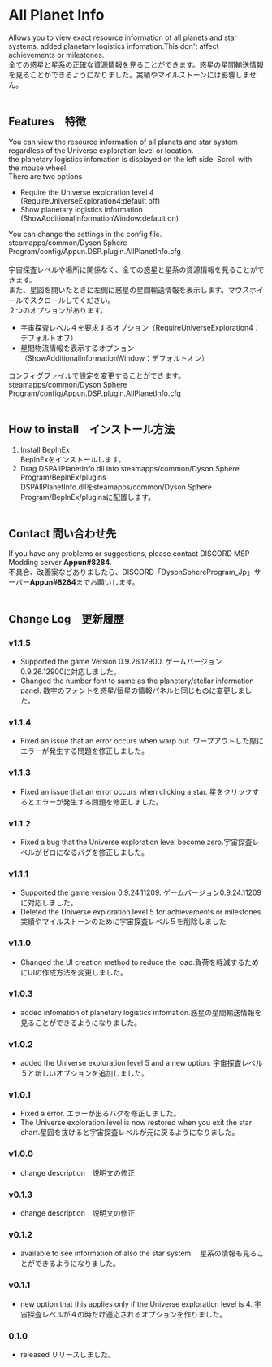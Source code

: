 # All Planet Info
Allows you to view exact resource information of all planets and star systems. added planetary logistics infomation.This don't affect achievements or milestones.<BR>
全ての惑星と星系の正確な資源情報を見ることができます。惑星の星間輸送情報を見ることができるようになりました。実績やマイルストーンには影響しません。<BR>
<BR>
## Features　特徴
You can view the resource information of all planets and star system regardless of the Universe exploration level or location. <BR>
the planetary logistics infomation is displayed on the left side. Scroll with the mouse wheel.<BR>
There are two options<BR>
- Require the Universe exploration level 4 (RequireUniverseExploration4:default off)<BR>
- Show planetary logistics information (ShowAdditionalInformationWindow:default on)<BR>

You can change the settings in the config file.<BR>
steamapps/common/Dyson Sphere Program/config/Appun.DSP.plugin.AllPlanetInfo.cfg<BR>
<BR>
宇宙探査レベルや場所に関係なく、全ての惑星と星系の資源情報を見ることができます。<BR>
また、星図を開いたときに左側に惑星の星間輸送情報を表示します。マウスホイールでスクロールしてください。<BR>
２つのオプションがあります。<BR>
- 宇宙探査レベル４を要求するオプション（RequireUniverseExploration4：デフォルトオフ）<BR>
- 星間物流情報を表示するオプション（ShowAdditionalInformationWindow：デフォルトオン）<BR>

コンフィグファイルで設定を変更することができます。<BR>
steamapps/common/Dyson Sphere Program/config/Appun.DSP.plugin.AllPlanetInfo.cfg<BR>
<BR>
## How to install　インストール方法
1. Install BepInEx<BR>
   BepInExをインストールします。<BR>
2. Drag DSPAllPlanetInfo.dll into steamapps/common/Dyson Sphere Program/BepInEx/plugins<BR>
   DSPAllPlanetInfo.dllをsteamapps/common/Dyson Sphere Program/BepInEx/pluginsに配置します。<BR>
   <BR>
## Contact 問い合わせ先
If you have any problems or suggestions, please contact DISCORD MSP Modding server **Appun#8284**.<BR>
不具合、改善案などありましたら、DISCORD「DysonSphereProgram_Jp」サーバー**Appun#8284**までお願いします。<BR>
<BR>
## Change Log　更新履歴
### v1.1.5
- Supported the game Version 0.9.26.12900. ゲームバージョン0.9.26.12900に対応しました。
- Changed the number font to same as the planetary/stellar information panel. 数字のフォントを惑星/恒星の情報パネルと同じものに変更しました。
### v1.1.4
- Fixed an issue that an error occurs when warp out. ワープアウトした際にエラーが発生する問題を修正しました。
### v1.1.3
- Fixed an issue that an error occurs when clicking a star. 星をクリックするとエラーが発生する問題を修正しました。
### v1.1.2
- Fixed a bug that the Universe exploration level become zero.宇宙探査レベルがゼロになるバグを修正しました。
### v1.1.1
- Supported the game version 0.9.24.11209. ゲームバージョン0.9.24.11209に対応しました。
- Deleted the Universe exploration level 5 for achievements or milestones. 実績やマイルストーンのために宇宙探査レベル５を削除しました
### v1.1.0
- Changed the UI creation method to reduce the load.負荷を軽減するためにUIの作成方法を変更しました。
### v1.0.3
- added infomation of planetary logistics infomation.惑星の星間輸送情報を見ることができるようになりました。
### v1.0.2
- added the Universe exploration level 5 and a new option. 宇宙探査レベル５と新しいオプションを追加しました。
### v1.0.1
- Fixed a error.  エラーが出るバグを修正しました。
- The Universe exploration level is now restored when you exit the star chart.星図を抜けると宇宙探査レベルが元に戻るようになりました。
### v1.0.0
- change description　説明文の修正
### v0.1.3
- change description　説明文の修正
### v0.1.2
- available to see information of also the star system.　星系の情報も見ることができるようになりました。
### v0.1.1
- new option that this applies only if the Universe exploration level is 4. 宇宙探査レベルが４の時だけ適応されるオプションを作りました。
### 0.1.0
- released リリースしました。